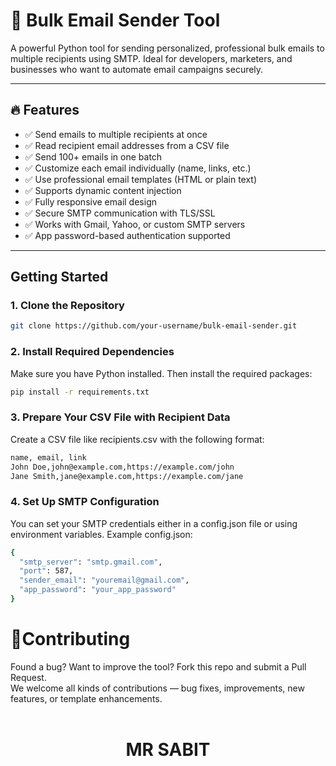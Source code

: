 # 📧 Bulk Email Sender Tool

A powerful Python tool for sending personalized, professional bulk emails to multiple recipients using SMTP. Ideal for developers, marketers, and businesses who want to automate email campaigns securely.

---

## 🔥 Features

- ✅ Send emails to multiple recipients at once  
- ✅ Read recipient email addresses from a CSV file  
- ✅ Send 100+ emails in one batch  
- ✅ Customize each email individually (name, links, etc.)  
- ✅ Use professional email templates (HTML or plain text)  
- ✅ Supports dynamic content injection  
- ✅ Fully responsive email design  
- ✅ Secure SMTP communication with TLS/SSL  
- ✅ Works with Gmail, Yahoo, or custom SMTP servers  
- ✅ App password-based authentication supported  

---

## Getting Started

### 1. Clone the Repository

```bash
git clone https://github.com/your-username/bulk-email-sender.git
```

### 2. Install Required Dependencies
Make sure you have Python installed. Then install the required packages:
```bash
pip install -r requirements.txt
```

### 3. Prepare Your CSV File with Recipient Data
Create a CSV file like recipients.csv with the following format:
```bash
name, email, link
John Doe,john@example.com,https://example.com/john
Jane Smith,jane@example.com,https://example.com/jane
```

### 4. Set Up SMTP Configuration
You can set your SMTP credentials either in a config.json file or using environment variables.
Example config.json:
```bash
{
  "smtp_server": "smtp.gmail.com",
  "port": 587,
  "sender_email": "youremail@gmail.com",
  "app_password": "your_app_password"
}
```

# 🤝Contributing <br>
Found a bug? Want to improve the tool? Fork this repo and submit a Pull Request.<br>
We welcome all kinds of contributions — bug fixes, improvements, new features, or template enhancements.<br>
<br>
<h1 align="center">MR SABIT</h1>
<br>
